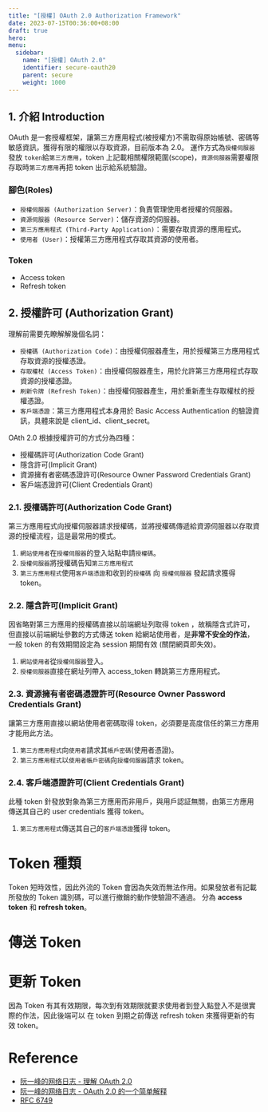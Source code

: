 ```yaml
---
title: "[授權] OAuth 2.0 Authorization Framework"
date: 2023-07-15T00:36:00+08:00
draft: true
hero:
menu:
  sidebar:
    name: "[授權] OAuth 2.0"
    identifier: secure-oauth20
    parent: secure
    weight: 1000
---
```


## 1. 介紹 Introduction

OAuth 是一套授權框架，讓第三方應用程式(被授權方)不需取得原始帳號、密碼等敏感資訊，獲得有限的權限以存取資源，目前版本為 2.0。
運作方式為`授權伺服器`發放 `token`給`第三方應用`，token 上記載相關權限範圍(scope)，`資源伺服器`需要權限存取時`第三方應用`再把 token 出示給系統驗證。

### 腳色(Roles)

- `授權伺服器 (Authorization Server)`：負責管理使用者授權的伺服器。
- `資源伺服器 (Resource Server)`：儲存資源的伺服器。
- `第三方應用程式 (Third-Party Application)`：需要存取資源的應用程式。
- `使用者 (User)`：授權第三方應用程式存取其資源的使用者。

### Token

- Access token
- Refresh token
  <!-- todo: 把 oauth 2.0 的 section 拆分開來 -->

## 2. 授權許可 (Authorization Grant)

理解前需要先瞭解解幾個名詞：

- `授權碼 (Authorization Code)`：由授權伺服器產生，用於授權第三方應用程式存取資源的授權憑證。
- `存取權杖 (Access Token)`：由授權伺服器產生，用於允許第三方應用程式存取資源的授權憑證。
- `刷新令牌 (Refresh Token)`：由授權伺服器產生，用於重新產生存取權杖的授權憑證。
- `客戶端憑證`：第三方應用程式本身用於 Basic Access Authentication 的驗證資訊，具體來說是 client_id、client_secret。

OAth 2.0 根據授權許可的方式分為四種：

- 授權碼許可(Authorization Code Grant)
- 隱含許可(Implicit Grant)
- 資源擁有者密碼憑證許可(Resource Owner Password Credentials Grant)
- 客戶端憑證許可(Client Credentials Grant)

### 2.1. 授權碼許可(Authorization Code Grant)

第三方應用程式向授權伺服器請求授權碼，並將授權碼傳遞給資源伺服器以存取資源的授權流程，這是最常用的模式。

1. `網站使用者`在`授權伺服器`的登入站點申請`授權碼`。
2. `授權伺服器`將授權碼告知`第三方應用程式`
3. `第三方應用程式`使用`客戶端憑證`和收到的`授權碼` 向 `授權伺服器` 發起請求獲得 token。

### 2.2. 隱含許可(Implicit Grant)

因省略對第三方應用的授權碼直接以前端網址列取得 token ，故稱隱含式許可，但直接以前端網址參數的方式傳送 token 給網站使用者，是**非常不安全的作法**，一般 token 的有效期間設定為 session 期間有效 (關閉網頁即失效)。

1. `網站使用者`從`授權伺服器`登入。
2. `授權伺服器`直接在網址列帶入 access_token 轉跳第三方應用程式。

### 2.3. 資源擁有者密碼憑證許可(Resource Owner Password Credentials Grant)

讓第三方應用直接以網站使用者密碼取得 token，必須要是高度信任的第三方應用才能用此方法。

1. `第三方應用程式`向`使用者`請求其`帳戶密碼`(使用者憑證)。
2. `第三方應用程式`以`使用者帳戶密碼`向`授權伺服器`請求 token。

### 2.4. 客戶端憑證許可(Client Credentials Grant)

此種 token 針發放對象為第三方應用而非用戶，與用戶認証無關，由第三方應用傳送其自己的 user credentials 獲得 token。

1. `第三方應用程式`傳送其自己的`客戶端憑證`獲得 token。

<!-- 2. Security Considerations
   3.1. Authorization Server Security
   3.2. Resource Server Security
   3.3. Client Security 4. IANA Considerations

4.1. OAuth 2.0 URIs
4.2. OAuth 2.0 Header Parameters
4.3. OAuth 2.0 Response Payloads 5. References

5.1. Normative References
5.2. Informative References
Appendix A. Examples

A.1. Authorization Code Grant Example
A.2. Implicit Grant Example
A.3. Resource Owner Password Credentials Grant Example
A.4. Client Credentials Grant Example -->

# Token 種類

Token 短時效性，因此外流的 Token 會因為失效而無法作用。如果發放者有記載所發放的 Token 識別碼，可以進行撤銷的動作使驗證不通過。
分為 **access token** 和 **refresh token**。

# 傳送 Token

# 更新 Token

因為 Token 有其有效期限，每次到有效期限就要求使用者到登入點登入不是很實際的作法，因此後端可以 在 token 到期之前傳送 refresh token 來獲得更新的有效 token。

# Reference

- [阮一峰的网络日志 - 理解 OAuth 2.0](https://www.ruanyifeng.com/blog/2014/05/oauth_2_0.html)
- [阮一峰的网络日志 - OAuth 2.0 的一个简单解释](http://www.ruanyifeng.com/blog/2019/04/oauth_design.html)
- [RFC 6749](http://www.rfcreader.com/#rfc6749)
